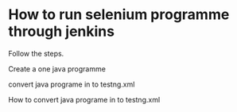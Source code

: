 # How to run selenium programme through jenkins

<p> Follow the steps.</p>

<p>Create a one java programme</p>
<p>convert java programe in to testng.xml</p>
<p>How to convert java programe in to testng.xml</p>
